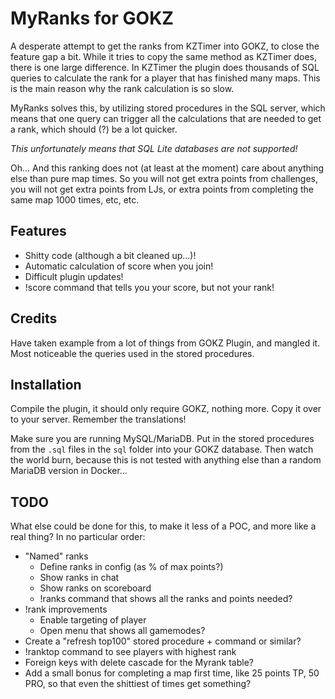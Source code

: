 # MyRanks for GOKZ

A desperate attempt to get the ranks from KZTimer into GOKZ, to close the feature gap a bit. While it tries to copy the
same method as KZTimer does, there is one large difference. In KZTimer the plugin does thousands of SQL queries to
calculate the rank for a player that has finished many maps. This is the main reason why the rank calculation is so
slow.

MyRanks solves this, by utilizing stored procedures in the SQL server, which means that one query can trigger all the
calculations that are needed to get a rank, which should (?) be a lot quicker.

*This unfortunately means that SQL Lite databases are not supported!*

Oh... And this ranking does not (at least at the moment) care about anything else than pure map times. So you will not
get extra points from challenges, you will not get extra points from LJs, or extra points from completing the same map
1000 times, etc, etc.

## Features

* Shitty code (although a bit cleaned up...)!
* Automatic calculation of score when you join!
* Difficult plugin updates!
* !score command that tells you your score, but not your rank!

## Credits

Have taken example from a lot of things from GOKZ Plugin, and mangled it. Most noticeable the queries used in the stored
procedures.

## Installation

Compile the plugin, it should only require GOKZ, nothing more. Copy it over to your server. Remember the translations!

Make sure you are running MySQL/MariaDB. Put in the stored procedures from the `.sql` files in the `sql` folder into
your GOKZ database. Then watch the world burn, because this is not tested with anything else than a random MariaDB
version in Docker...

## TODO

What else could be done for this, to make it less of a POC, and more like a real thing? In no particular order:

* "Named" ranks
    * Define ranks in config (as % of max points?)
    * Show ranks in chat
    * Show ranks on scoreboard
    * !ranks command that shows all the ranks and points needed?
* !rank improvements
  * Enable targeting of player
  * Open menu that shows all gamemodes?
* Create a "refresh top100" stored procedure + command or similar?
* !ranktop command to see players with highest rank
* Foreign keys with delete cascade for the Myrank table?
* Add a small bonus for completing a map first time, like 25 points TP, 50 PRO, so that even the shittiest of times get something?
